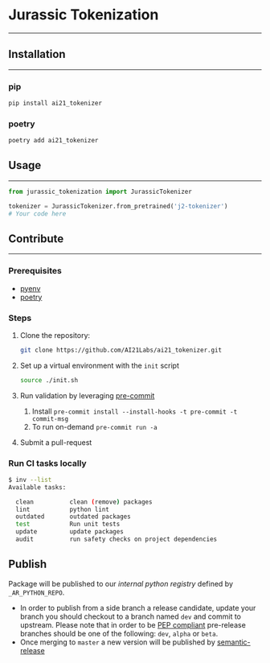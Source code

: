 # Jurassic Tokenization

---

## Installation

---

### pip

```bash
pip install ai21_tokenizer
```

### poetry

```bash
poetry add ai21_tokenizer
```

## Usage

---

```python
from jurassic_tokenization import JurassicTokenizer

tokenizer = JurassicTokenizer.from_pretrained('j2-tokenizer')
# Your code here
```

## Contribute

---

### Prerequisites

- [pyenv](https://github.com/pyenv/pyenv)
- [poetry](https://python-poetry.org/)

### Steps

1. Clone the repository:

   ```bash
   git clone https://github.com/AI21Labs/ai21_tokenizer.git
   ```

2. Set up a virtual environment with the `init` script

   ```bash
   source ./init.sh
   ```

3. Run validation by leveraging [pre-commit](https://pre-commit.com)
   1. Install `pre-commit install --install-hooks -t pre-commit -t commit-msg`
   2. To run on-demand `pre-commit run -a`
4. Submit a pull-request

### Run CI tasks locally

```bash
$ inv --list
Available tasks:

  clean          clean (remove) packages
  lint           python lint
  outdated       outdated packages
  test           Run unit tests
  update         update packages
  audit          run safety checks on project dependencies
```

## Publish

Package will be published to our _internal python registry_ defined by `_AR_PYTHON_REPO`.

- In order to publish from a side branch a release candidate, update your branch you should checkout to a branch named `dev` and commit to upstream. Please note that in order to be [PEP compliant](https://peps.python.org/pep-0440/#pre-releases) pre-release branches should be one of the following: `dev`, `alpha` or `beta`.
- Once merging to `master` a new version will be published by [semantic-release](https://github.com/semantic-release/semantic-release)
